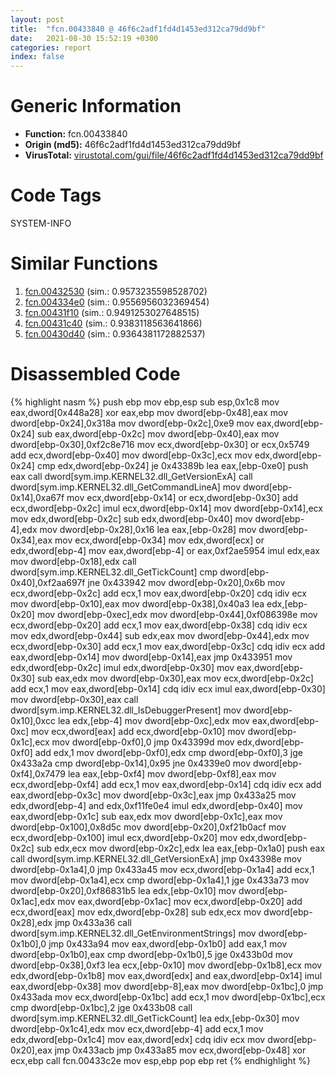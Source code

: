 ```yaml
---
layout: post
title:  "fcn.00433840 @ 46f6c2adf1fd4d1453ed312ca79dd9bf"
date:   2021-08-30 15:52:19 +0300
categories: report
index: false
---
```


# Generic Information
- **Function:** fcn.00433840
- **Origin (md5):** 46f6c2adf1fd4d1453ed312ca79dd9bf
- **VirusTotal:** [virustotal.com/gui/file/46f6c2adf1fd4d1453ed312ca79dd9bf][virustotal_ref]

# Code Tags
<span class="tag" id="SYSTEM-INFO">SYSTEM-INFO</span>


# Similar Functions

1. [fcn.00432530][similar_1_ref] (sim.: 0.9573235598528702)
2. [fcn.004334e0][similar_2_ref] (sim.: 0.9556956032369454)
3. [fcn.00431f10][similar_3_ref] (sim.: 0.9491253027648515)
4. [fcn.00431c40][similar_4_ref] (sim.: 0.9383118563641866)
5. [fcn.00430d40][similar_5_ref] (sim.: 0.9364381172882537)


# Disassembled Code

{% highlight nasm %}
push ebp
mov ebp,esp
sub esp,0x1c8
mov eax,dword[0x448a28]
xor eax,ebp
mov dword[ebp-0x48],eax
mov dword[ebp-0x24],0x318a
mov dword[ebp-0x2c],0xe9
mov eax,dword[ebp-0x24]
sub eax,dword[ebp-0x2c]
mov dword[ebp-0x40],eax
mov dword[ebp-0x30],0xf2c8e716
mov ecx,dword[ebp-0x30]
or ecx,0x5749
add ecx,dword[ebp-0x40]
mov dword[ebp-0x3c],ecx
mov edx,dword[ebp-0x24]
cmp edx,dword[ebp-0x24]
je 0x43389b
lea eax,[ebp-0xe0]
push eax
call dword[sym.imp.KERNEL32.dll_GetVersionExA]
call dword[sym.imp.KERNEL32.dll_GetCommandLineA]
mov dword[ebp-0x14],0xa67f
mov ecx,dword[ebp-0x14]
or ecx,dword[ebp-0x30]
add ecx,dword[ebp-0x2c]
imul ecx,dword[ebp-0x14]
mov dword[ebp-0x14],ecx
mov edx,dword[ebp-0x2c]
sub edx,dword[ebp-0x40]
mov dword[ebp-4],edx
mov dword[ebp-0x28],0x16
lea eax,[ebp-0x28]
mov dword[ebp-0x34],eax
mov ecx,dword[ebp-0x34]
mov edx,dword[ecx]
or edx,dword[ebp-4]
mov eax,dword[ebp-4]
or eax,0xf2ae5954
imul edx,eax
mov dword[ebp-0x18],edx
call dword[sym.imp.KERNEL32.dll_GetTickCount]
cmp dword[ebp-0x40],0xf2aa697f
jne 0x433942
mov dword[ebp-0x20],0x6b
mov ecx,dword[ebp-0x2c]
add ecx,1
mov eax,dword[ebp-0x20]
cdq
idiv ecx
mov dword[ebp-0x10],eax
mov dword[ebp-0x38],0x40a3
lea edx,[ebp-0x20]
mov dword[ebp-0xec],edx
mov dword[ebp-0x44],0xf086398e
mov ecx,dword[ebp-0x20]
add ecx,1
mov eax,dword[ebp-0x38]
cdq
idiv ecx
mov edx,dword[ebp-0x44]
sub edx,eax
mov dword[ebp-0x44],edx
mov ecx,dword[ebp-0x30]
add ecx,1
mov eax,dword[ebp-0x3c]
cdq
idiv ecx
add eax,dword[ebp-0x14]
mov dword[ebp-0x14],eax
jmp 0x433951
mov edx,dword[ebp-0x2c]
imul edx,dword[ebp-0x30]
mov eax,dword[ebp-0x30]
sub eax,edx
mov dword[ebp-0x30],eax
mov ecx,dword[ebp-0x2c]
add ecx,1
mov eax,dword[ebp-0x14]
cdq
idiv ecx
imul eax,dword[ebp-0x30]
mov dword[ebp-0x30],eax
call dword[sym.imp.KERNEL32.dll_IsDebuggerPresent]
mov dword[ebp-0x10],0xcc
lea edx,[ebp-4]
mov dword[ebp-0xc],edx
mov eax,dword[ebp-0xc]
mov ecx,dword[eax]
add ecx,dword[ebp-0x10]
mov dword[ebp-0x1c],ecx
mov dword[ebp-0xf0],0
jmp 0x43399d
mov edx,dword[ebp-0xf0]
add edx,1
mov dword[ebp-0xf0],edx
cmp dword[ebp-0xf0],3
jge 0x433a2a
cmp dword[ebp-0x14],0x95
jne 0x4339e0
mov dword[ebp-0xf4],0x7479
lea eax,[ebp-0xf4]
mov dword[ebp-0xf8],eax
mov ecx,dword[ebp-0xf4]
add ecx,1
mov eax,dword[ebp-0x14]
cdq
idiv ecx
add eax,dword[ebp-0x3c]
mov dword[ebp-0x3c],eax
jmp 0x433a25
mov edx,dword[ebp-4]
and edx,0xf11fe0e4
imul edx,dword[ebp-0x40]
mov eax,dword[ebp-0x1c]
sub eax,edx
mov dword[ebp-0x1c],eax
mov dword[ebp-0x100],0x8d5c
mov dword[ebp-0x20],0xf21b0acf
mov ecx,dword[ebp-0x100]
imul ecx,dword[ebp-0x20]
mov edx,dword[ebp-0x2c]
sub edx,ecx
mov dword[ebp-0x2c],edx
lea eax,[ebp-0x1a0]
push eax
call dword[sym.imp.KERNEL32.dll_GetVersionExA]
jmp 0x43398e
mov dword[ebp-0x1a4],0
jmp 0x433a45
mov ecx,dword[ebp-0x1a4]
add ecx,1
mov dword[ebp-0x1a4],ecx
cmp dword[ebp-0x1a4],1
jge 0x433a73
mov dword[ebp-0x20],0xf86831b5
lea edx,[ebp-0x10]
mov dword[ebp-0x1ac],edx
mov eax,dword[ebp-0x1ac]
mov ecx,dword[ebp-0x20]
add ecx,dword[eax]
mov edx,dword[ebp-0x28]
sub edx,ecx
mov dword[ebp-0x28],edx
jmp 0x433a36
call dword[sym.imp.KERNEL32.dll_GetEnvironmentStrings]
mov dword[ebp-0x1b0],0
jmp 0x433a94
mov eax,dword[ebp-0x1b0]
add eax,1
mov dword[ebp-0x1b0],eax
cmp dword[ebp-0x1b0],5
jge 0x433b0d
mov dword[ebp-0x38],0xf3
lea ecx,[ebp-0x10]
mov dword[ebp-0x1b8],ecx
mov edx,dword[ebp-0x1b8]
mov eax,dword[edx]
and eax,dword[ebp-0x14]
imul eax,dword[ebp-0x38]
mov dword[ebp-8],eax
mov dword[ebp-0x1bc],0
jmp 0x433ada
mov ecx,dword[ebp-0x1bc]
add ecx,1
mov dword[ebp-0x1bc],ecx
cmp dword[ebp-0x1bc],2
jge 0x433b08
call dword[sym.imp.KERNEL32.dll_GetTickCount]
lea edx,[ebp-0x30]
mov dword[ebp-0x1c4],edx
mov ecx,dword[ebp-4]
add ecx,1
mov edx,dword[ebp-0x1c4]
mov eax,dword[edx]
cdq
idiv ecx
mov dword[ebp-0x20],eax
jmp 0x433acb
jmp 0x433a85
mov ecx,dword[ebp-0x48]
xor ecx,ebp
call fcn.00433c2e
mov esp,ebp
pop ebp
ret
{% endhighlight %}


[similar_1_ref]: /report/fcn.00432530@46f6c2adf1fd4d1453ed312ca79dd9bf
[similar_2_ref]: /report/fcn.004334e0@46f6c2adf1fd4d1453ed312ca79dd9bf
[similar_3_ref]: /report/fcn.00431f10@46f6c2adf1fd4d1453ed312ca79dd9bf
[similar_4_ref]: /report/fcn.00431c40@46f6c2adf1fd4d1453ed312ca79dd9bf
[similar_5_ref]: /report/fcn.00430d40@46f6c2adf1fd4d1453ed312ca79dd9bf
[virustotal_ref]: https://www.virustotal.com/gui/file/46f6c2adf1fd4d1453ed312ca79dd9bf